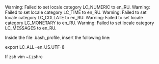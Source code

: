 Warning: Failed to set locale category LC_NUMERIC to en_RU.
Warning: Failed to set locale category LC_TIME to en_RU.
Warning: Failed to set locale category LC_COLLATE to en_RU.
Warning: Failed to set locale category LC_MONETARY to en_RU.
Warning: Failed to set locale category LC_MESSAGES to en_RU.


Inside the file .bash_profile, insert the following line:

export LC_ALL=en_US.UTF-8

If zsh
vim ~/.zshrc